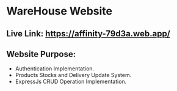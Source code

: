 # WareHouse Website

## Live Link: https://affinity-79d3a.web.app/

## Website Purpose:
* Authentication Implementation.
* Products Stocks and Delivery Update System.
* ExpressJs CRUD Operation Implementation.

